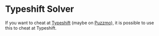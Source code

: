 # Typeshift Solver

If you want to cheat at [Typeshift](http://www.playtypeshift.com) (maybe on [Puzzmo](https://www.puzzmo.com)), it is possible to use this to cheat at Typeshift.
